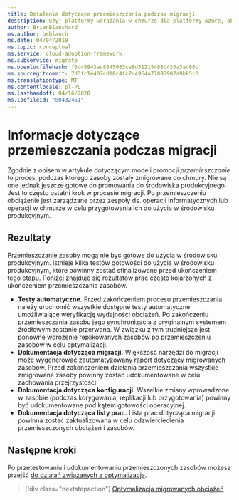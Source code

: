 ```yaml
---
title: Działania dotyczące przemieszczania podczas migracji
description: Użyj platformy wdrażania w chmurze dla platformy Azure, aby zrozumieć działania etapowe i skojarzone elementy dostarczane podczas migracji.
author: BrianBlanchard
ms.author: brblanch
ms.date: 04/04/2019
ms.topic: conceptual
ms.service: cloud-adoption-framework
ms.subservice: migrate
ms.openlocfilehash: f6d45943ac8545083ce8d31215488b433a3ad00b
ms.sourcegitcommit: 7d3fc1e407cd18c4fc7c4964a77885907a9b85c0
ms.translationtype: MT
ms.contentlocale: pl-PL
ms.lasthandoff: 04/16/2020
ms.locfileid: "80432461"
---
```

# <a name="understand-staging-activities-during-a-migration"></a>Informacje dotyczące przemieszczania podczas migracji

Zgodnie z opisem w artykule dotyczącym modeli promocji *przemieszczanie* to proces, podczas którego zasoby zostały zmigrowane do chmury. Nie są one jednak jeszcze gotowe do promowania do środowiska produkcyjnego. Jest to często ostatni krok w procesie migracji. Po przemieszczeniu obciążenie jest zarządzane przez zespoły ds. operacji informatycznych lub operacji w chmurze w celu przygotowania ich do użycia w środowisku produkcyjnym.

## <a name="deliverables"></a>Rezultaty

Przemieszczanie zasoby mogą nie być gotowe do użycia w środowisku produkcyjnym. Istnieje kilka testów gotowości do użycia w środowisku produkcyjnym, które powinny zostać sfinalizowane przed ukończeniem tego etapu. Poniżej znajduje się rezultatów prac często kojarzonych z ukończeniem przemieszczania zasobów.

- **Testy automatyczne.** Przed zakończeniem procesu przemieszczania należy uruchomić wszystkie dostępne testy automatyczne umożliwiające weryfikację wydajności obciążeń. Po zakończeniu przemieszczania zasobu jego synchronizacja z oryginalnym systemem źródłowym zostanie przerwana. W związku z tym trudniejsze jest ponowne wdrożenie replikowanych zasobów po przemieszczeniu zasobów w celu optymalizacji.
- **Dokumentacja dotycząca migracji.** Większość narzędzi do migracji może wygenerować zautomatyzowany raport dotyczący migrowanych zasobów. Przed zakończeniem działania przemieszczania wszystkie zmigrowane zasoby powinny zostać udokumentowane w celu zachowania przejrzystości.
- **Dokumentacja dotycząca konfiguracji.** Wszelkie zmiany wprowadzone w zasobie (podczas korygowania, replikacji lub przygotowania) powinny być udokumentowane pod kątem gotowości operacyjnej.
- **Dokumentacja dotycząca listy prac.** Lista prac dotycząca migracji powinna zostać zaktualizowana w celu odzwierciedlenia przemieszczonych obciążeń i zasobów.

## <a name="next-steps"></a>Następne kroki

Po przetestowaniu i udokumentowaniu przemieszczonych zasobów możesz przejść [do działań związanych z optymalizacją](../optimize/index.md).

> [!div class="nextstepaction"]
> [Optymalizacja migrowanych obciążeń](../optimize/index.md)
